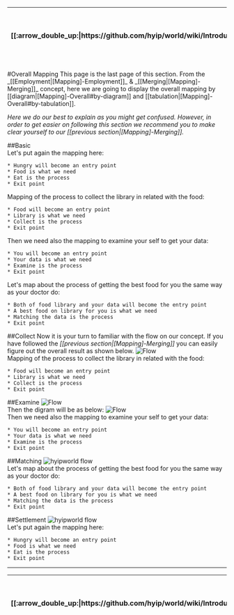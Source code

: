 <table>
  <thead>
    <tr>
      <th>[[:arrow_double_up:|https://github.com/hyip/world/wiki/Introduction]]</th>
      <th>[[:arrow_up_small:|https://github.com/hyipworld/hyipworld.github.io/wiki/Introduction]]</th>
      <th>[[:rewind:|Introduction]] [[Intro|Introduction]]</th>
      <th>[[:arrow_backward:|[Mapping]-Merging]] [[Prev|[Mapping]-Merging]]</th>
      <th>[[:repeat:|[Mapping]-Overall]] [[Reload|[Mapping]-Overall]]</th>
      <th>[[Last|maps]] [[:fast_forward:|maps]]</th>
      <th>[[Next|maps]] [[:fast_forward:|maps]]</th>
      <th>[[:arrow_down_small:|https://github.com/hyip/rating]]</th>
      <th>[[:arrow_double_down:|https://github.com/hyip/rating/wiki/Introduction]]</th>
    </tr>
  </thead>
</table>
#Overall Mapping
This page is the last page of this section. From the _[[Employment|[Mapping]-Employment]]_  & _[[Merging|[Mapping]-Merging]]_ concept, here we are going to display the overall mapping by [[diagram|[Mapping]-Overall#by-diagram]] and [[tabulation|[Mapping]-Overall#by-tabulation]].  

_Here we do our best to explain as you might get confused. However, in order to get easier on following this section we recommend you to make clear yourself to our [[previous section|[Mapping]-Merging]]._

##Basic  
Let's put again the mapping here:
```
* Hungry will become an entry point
* Food is what we need 
* Eat is the process
* Exit point  
```
Mapping of the process to collect the library in related with the food:
```
* Food will become an entry point
* Library is what we need 
* Collect is the process
* Exit point  
```
Then we need also the mapping to examine your self to get your data:
```
* You will become an entry point
* Your data is what we need 
* Examine is the process
* Exit point  
```
Let's map about the process of getting the best food for you the same way as your doctor do:
```
* Both of food library and your data will become the entry point
* A best food on library for you is what we need 
* Matching the data is the process
* Exit point  
```
##Collect
Now it is your turn to familiar with the flow on our concept. If you have followed the _[[previous section|[Mapping]-Merging]]_ you can easily figure out the overall result as shown below. 
![Flow](https://hyipworld.github.io/images/github/doc/figure13.png)  
Mapping of the process to collect the library in related with the food:
```
* Food will become an entry point
* Library is what we need 
* Collect is the process
* Exit point  
```
##Examine
![Flow](https://hyipworld.github.io/images/github/doc/figure14.png)  
Then the digram will be as below:
![Flow](https://hyipworld.github.io/images/github/doc/figure15.png)  
Then we need also the mapping to examine your self to get your data:
```
* You will become an entry point
* Your data is what we need 
* Examine is the process
* Exit point  
```
##Matching
![hyipworld flow](https://hyipworld.github.io/images/github/doc/figure5.png)  
Let's map about the process of getting the best food for you the same way as your doctor do:
```
* Both of food library and your data will become the entry point
* A best food on library for you is what we need 
* Matching the data is the process
* Exit point  
```

##Settlement
![hyipworld flow](https://hyipworld.github.io/images/github/doc/figure4.png)  
Let's put again the mapping here:
```
* Hungry will become an entry point
* Food is what we need 
* Eat is the process
* Exit point  
```

***
<table>
  <thead>
    <tr>
      <th>[[:arrow_double_up:|https://github.com/hyip/world/wiki/Introduction]]</th>
      <th>[[:arrow_up_small:|https://github.com/hyipworld/hyipworld.github.io/wiki/Introduction]]</th>
      <th>[[:rewind:|Introduction]] [[Intro|Introduction]]</th>
      <th>[[:arrow_backward:|[Mapping]-Merging]] [[Prev|[Mapping]-Merging]]</th>
      <th>[[:repeat:|[Mapping]-Overall]] [[Reload|[Mapping]-Overall]]</th>
      <th>Last :arrow_forward:</th>
      <th>[[Next|https://github.com/hyip/rating]] [[:fast_forward:|https://github.com/hyip/rating]]</th>
      <th>[[:arrow_down_small:|https://github.com/hyip/rating]]</th>
      <th>[[:arrow_double_down:|https://github.com/hyip/rating/wiki/Introduction]]</th>
    </tr>
  </thead>
</table>